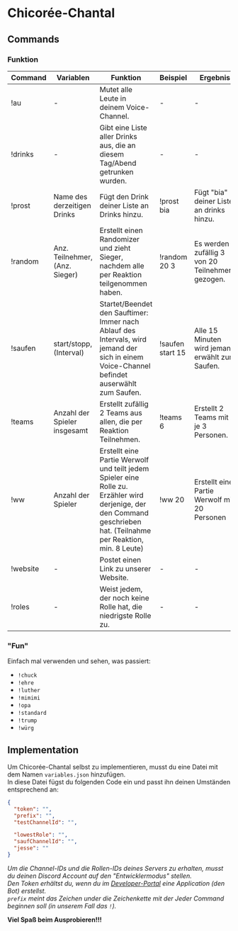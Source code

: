 # Chicorée-Chantal
## Commands
### Funktion

| Command 	| Variablen                      	| Funktion                                                                                                                                               	            | Beispiel         	| Ergebnis                                         	|
|---------	|--------------------------------	|---------------------------------------------------------------------------------------------------------------------------------------------------------------------- |------------------	|--------------------------------------------------	|
| !au     	| -                              	| Mutet alle Leute in deinem Voice-Channel.                                                                                                               	            | -                	| -                                                	|
| !drinks 	| -                              	| Gibt eine Liste aller Drinks aus, die an diesem Tag/Abend getrunken wurden.                                                                               	        | -              	| -                                             	|
| !prost   	| Name des derzeitigen Drinks      	| Fügt den Drink deiner Liste an Drinks hinzu. 	                                                                                                                        | !prost bia        | Fügt "bia" deiner Liste an drinks hinzu.         	|
| !random 	| Anz. Teilnehmer, (Anz. Sieger) 	| Erstellt einen Randomizer und zieht Sieger, nachdem alle per Reaktion teilgenommen haben.                                                              	            | !random 20 3     	| Es werden zufällig 3 von 20 Teilnehmern gezogen. 	|
| !saufen 	| start/stopp, (Interval)        	| Startet/Beendet den Sauftimer: Immer nach Ablauf des Intervals, wird jemand der sich in einem Voice-Channel befindet auserwählt zum Saufen.            	            | !saufen start 15 	| Alle 15 Minuten wird jemand erwählt zum Saufen.  	|
| !teams  	| Anzahl der Spieler insgesamt   	| Erstellt zufällig 2 Teams aus allen, die per Reaktion Teilnehmen.                                                                                      	            | !teams 6         	| Erstellt 2 Teams mit je 3 Personen.              	|
| !ww     	| Anzahl der Spieler             	| Erstellt eine Partie Werwolf und teilt jedem Spieler eine Rolle zu. Erzähler wird derjenige, der den Command geschrieben hat. (Teilnahme per Reaktion, min. 8 Leute) 	| !ww 20           	| Erstellt eine Partie Werwolf mit 20 Personen     	|
| !website	| -                              	| Postet einen Link zu unserer Website.                                                                                                                 	            | -                	| -                                                	|
| !roles  	| -                              	| Weist jedem, der noch keine Rolle hat, die niedrigste Rolle zu.                                                                                        	            | -                	| -                                                	|


### "Fun"
Einfach mal verwenden und sehen, was passiert:

- `!chuck`
- `!ehre`
- `!luther`
- `!mimimi`
- `!opa`
- `!standard`
- `!trump`
- `!würg`

## Implementation

Um Chicorée-Chantal selbst zu implementieren, musst du eine Datei mit dem Namen `variables.json` hinzufügen.  
In diese Datei fügst du folgenden Code ein und passt ihn deinen Umständen entsprechend an:  

```json
{
  "token": "",
  "prefix": "",
  "testChannelId": "",

  "lowestRole": "",
  "saufChannelId": "",
  "jesse": ""
}
```

*Um die Channel-IDs und die Rollen-IDs deines Servers zu erhalten, musst du deinen Discord Account auf den "Entwicklermodus" stellen.  
Den Token erhältst du, wenn du im [Developer-Portal](https://discord.com/developers/applications) eine Application (den Bot) erstellst.  
`prefix` meint das Zeichen under die Zeichenkette mit der Jeder Command beginnen soll (in unserem Fall das `!`).*

**Viel Spaß beim Ausprobieren!!!**